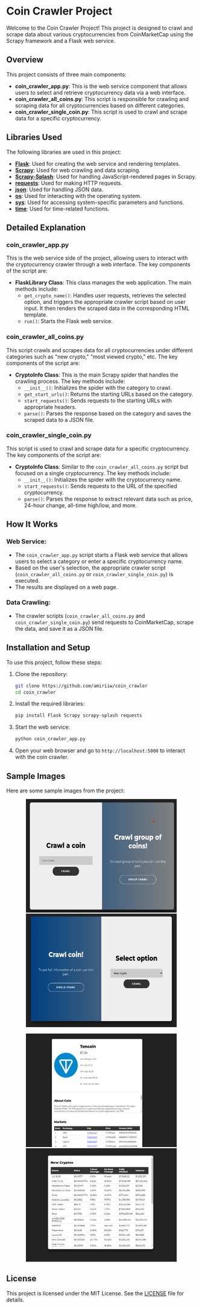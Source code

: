 # Coin Crawler Project

Welcome to the Coin Crawler Project! This project is designed to crawl and scrape data about various cryptocurrencies from CoinMarketCap using the Scrapy framework and a Flask web service.

## Overview

This project consists of three main components:

- **coin_crawler_app.py**: This is the web service component that allows users to select and retrieve cryptocurrency data via a web interface.
- **coin_crawler_all_coins.py**: This script is responsible for crawling and scraping data for all cryptocurrencies based on different categories.
- **coin_crawler_single_coin.py**: This script is used to crawl and scrape data for a specific cryptocurrency.

## Libraries Used

The following libraries are used in this project:

- **[Flask](https://flask.palletsprojects.com/)**: Used for creating the web service and rendering templates.
- **[Scrapy](https://scrapy.org/)**: Used for web crawling and data scraping.
- **[Scrapy-Splash](https://github.com/scrapy-plugins/scrapy-splash)**: Used for handling JavaScript-rendered pages in Scrapy.
- **[requests](https://docs.python-requests.org/)**: Used for making HTTP requests.
- **[json](https://docs.python.org/3/library/json.html)**: Used for handling JSON data.
- **[os](https://docs.python.org/3/library/os.html)**: Used for interacting with the operating system.
- **[sys](https://docs.python.org/3/library/sys.html)**: Used for accessing system-specific parameters and functions.
- **[time](https://docs.python.org/3/library/time.html)**: Used for time-related functions.

## Detailed Explanation

### coin_crawler_app.py
This is the web service side of the project, allowing users to interact with the cryptocurrency crawler through a web interface. The key components of the script are:

- **FlaskLibrary Class**: This class manages the web application. The main methods include:
  - `get_crypto_name()`: Handles user requests, retrieves the selected option, and triggers the appropriate crawler script based on user input. It then renders the scraped data in the corresponding HTML template.
  - `run()`: Starts the Flask web service.

### coin_crawler_all_coins.py
This script crawls and scrapes data for all cryptocurrencies under different categories such as "new crypto," "most viewed crypto," etc. The key components of the script are:

- **CryptoInfo Class**: This is the main Scrapy spider that handles the crawling process. The key methods include:
  - `__init__()`: Initializes the spider with the category to crawl.
  - `get_start_urls()`: Returns the starting URLs based on the category.
  - `start_requests()`: Sends requests to the starting URLs with appropriate headers.
  - `parse()`: Parses the response based on the category and saves the scraped data to a JSON file.

### coin_crawler_single_coin.py
This script is used to crawl and scrape data for a specific cryptocurrency. The key components of the script are:

- **CryptoInfo Class**: Similar to the `coin_crawler_all_coins.py` script but focused on a single cryptocurrency. The key methods include:
  - `__init__()`: Initializes the spider with the cryptocurrency name.
  - `start_requests()`: Sends requests to the URL of the specified cryptocurrency.
  - `parse()`: Parses the response to extract relevant data such as price, 24-hour change, all-time high/low, and more.

## How It Works

### Web Service:
- The `coin_crawler_app.py` script starts a Flask web service that allows users to select a category or enter a specific cryptocurrency name.
- Based on the user's selection, the appropriate crawler script (`coin_crawler_all_coins.py` or `coin_crawler_single_coin.py`) is executed.
- The results are displayed on a web page.

### Data Crawling:
- The crawler scripts (`coin_crawler_all_coins.py` and `coin_crawler_single_coin.py`) send requests to CoinMarketCap, scrape the data, and save it as a JSON file.

## Installation and Setup

To use this project, follow these steps:

1. Clone the repository:
    ```bash
    git clone https://github.com/amiriiw/coin_crawler
    cd coin_crawler
    ```

2. Install the required libraries:
    ```bash
    pip install Flask Scrapy scrapy-splash requests
    ```

3. Start the web service:
    ```bash
    python coin_crawler_app.py
    ```

4. Open your web browser and go to `http://localhost:5000` to interact with the coin crawler.

## Sample Images

Here are some sample images from the project:

<p align="center">
  <img src="imgs/crawl_coin.png" alt="Sample Image 1" width="400" height="300"/>
  <img src="imgs/crawl_option.png" alt="Sample Image 2" width="400" height="300"/>
</p>
<p align="center">
  <img src="imgs/result_coin.png" alt="Sample Image 3" width="400" height="300"/>
  <img src="imgs/result_option.png" alt="Sample Image 4" width="400" height="300"/>
</p>


## License

This project is licensed under the MIT License. See the [LICENSE](LICENSE) file for details.
